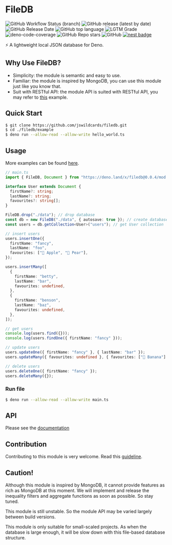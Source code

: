 # FileDB

![GitHub Workflow Status (branch)](https://img.shields.io/github/workflow/status/jswildcards/filedb/Deno/develop)
![GitHub release (latest by date)](https://img.shields.io/github/v/release/jswildcards/filedb)
![GitHub Release Date](https://img.shields.io/github/release-date/jswildcards/filedb)
![GitHub top language](https://img.shields.io/github/languages/top/jswildcards/filedb)
![LGTM Grade](https://img.shields.io/lgtm/grade/javascript/github/jswildcards/filedb)
![deno-code-coverage](https://img.shields.io/badge/code%20coverage-77.08%25-yellowgreen.svg)
![GitHub Repo stars](https://img.shields.io/github/stars/jswildcards/filedb?style=social)
![GitHub](https://img.shields.io/github/license/jswildcards/filedb)
[![nest badge](https://nest.land/badge.svg)](https://nest.land/package/filedb)

:zap: A lightweight local JSON database for Deno.

## Why Use FileDB?

- Simplicity: the module is semantic and easy to use.
- Familiar: the module is inspired by MongoDB, you can use this module just like you know that.
- Suit with RESTful API: the module API is suited with RESTful API, you may refer to [this](https://github.com/jswildcards/filedb/blob/main/example/with_oak.ts) example.

## Quick Start

```bash
$ git clone https://github.com/jswildcards/filedb.git
$ cd ./filedb/example
$ deno run --allow-read --allow-write hello_world.ts
```

## Usage

More examples can be found [here](https://github.com/jswildcards/filedb/tree/main/example).

```ts
// main.ts
import { FileDB, Document } from "https://deno.land/x/filedb@0.0.4/mod.ts";

interface User extends Document {
  firstName?: string;
  lastName?: string;
  favourites?: string[];
}

FileDB.drop("./data"); // drop database
const db = new FileDB("./data", { autosave: true }); // create database with autosave
const users = db.getCollection<User>("users"); // get User collection

// insert users
users.insertOne({
  firstName: "fancy",
  lastName: "foo",
  favourites: ["🍎 Apple", "🍐 Pear"],
});

users.insertMany([
  {
    firstName: "betty",
    lastName: "bar",
    favourites: undefined,
  },
  {
    firstName: "benson",
    lastName: "baz",
    favourites: undefined,
  },
]);

// get users
console.log(users.find({}));
console.log(users.findOne({ firstName: "fancy" }));

// update users
users.updateOne({ firstName: "fancy" }, { lastName: "bar" });
users.updateMany({ favourites: undefined }, { favourites: ["🍌 Banana"] });

// delete users
users.deleteOne({ firstName: "fancy" });
users.deleteMany({});
```

### Run file

```bash
$ deno run --allow-read --allow-write main.ts
```

## API

Please see the [documentation](https://doc.deno.land/https/x.nest.land/filedb@0.0.4/mod.ts)

## Contribution

Contributing to this module is very welcome. Read this [guideline](https://github.com/jswildcards/filedb/blob/main/CONTRIBUTING.md).

## Caution!

Although this module is inspired by MongoDB, it cannot provide features as rich as MongoDB at this moment. We will implement and release the inequality filters and aggregate functions as soon as possible. So stay tuned.

This module is still unstable. So the module API may be varied largely between build versions.

This module is only suitable for small-scaled projects. As when the database is large enough, it will be slow down with this file-based database structure.
